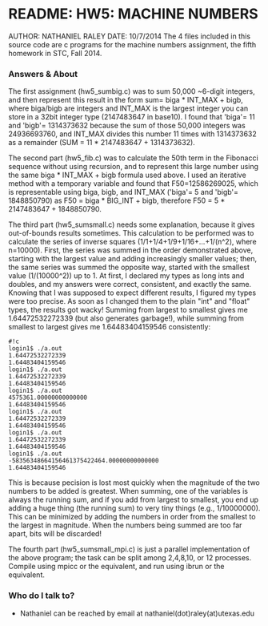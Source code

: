 # README: HW5: MACHINE NUMBERS #


AUTHOR: NATHANIEL RALEY
DATE: 10/7/2014
The 4 files included in this source code are c programs for the machine numbers assignment, the fifth homework in STC, Fall 2014. 

### Answers & About ###

The first assignment (hw5_sumbig.c) was to sum 50,000 ~6-digit integers, and then represent this result in the form sum= biga * INT_MAX + bigb, where biga/bigb are integers and INT_MAX is the largest integer you can store in a 32bit integer type (2147483647 in base10). I found that  'biga'= 11 and 'bigb'= 1314373632 because the sum of those 50,000 integers was 24936693760, and INT_MAX divides this number 11 times with 1314373632 as a remainder (SUM = 11 * 2147483647 + 1314373632).

The second part (hw5_fib.c) was to calculate the 50th term in the Fibonacci sequence without using recursion, and to represent this large number using the same biga * INT_MAX + bigb formula used above. I used an iterative method with a temporary variable and found that F50=12586269025, which is representable using biga, bigb, and INT_MAX ('biga'= 5 and 'bigb'= 1848850790) as 
F50 = biga * BIG_INT + bigb, therefore
F50 = 5 * 2147483647 + 1848850790.

The third part (hw5_sumsmall.c) needs some explanation, because it gives out-of-bounds results sometimes. This calculation to be performed was to calculate the series of inverse squares (1/1+1/4+1/9+1/16+...+1/(n^2), where n=10000). First, the series was summed in the order demonstrated above, starting with the largest value and adding increasingly smaller values; then, the same series was summed the opposite way, started with the smallest value (1/(10000^2)) up to 1. At first, I declared my types as long ints and doubles, and my answers were correct, consistent, and exactly the same. Knowing that I was supposed to expect different results, I figured my types were too precise. As soon as I changed them to the plain "int" and "float" types, the results got wacky!
Summing from largest to smallest gives me 1.64472532272339 (but also generates garbage!), while summing from smallest to largest gives me 1.64483404159546 consistently:
```
#!c
login1$ ./a.out
1.64472532272339
1.64483404159546
login1$ ./a.out
1.64472532272339
1.64483404159546
login1$ ./a.out
4575361.00000000000000
1.64483404159546
login1$ ./a.out
1.64472532272339
1.64483404159546
login1$ ./a.out
1.64472532272339
1.64483404159546
login1$ ./a.out
-58356348664156461375422464.00000000000000
1.64483404159546

```

This is because pecision is lost most quickly when the magnitude of the two numbers to be added is greatest. When summing, one of the variables is always the running sum, and if you add from largest to smallest, you end up adding a huge thing (the running sum) to very tiny things (e.g., 1/10000000). This can be minimized by adding the numbers in order from the smallest to the largest in magnitude. When the numbers being summed are too far apart, bits will be discarded!

The fourth part (hw5_sumsmall_mpi.c) is just a parallel implementation of the above program; the task can be split among 2,4,8,10, or 12 processes. Compile using mpicc or the equivalent, and run using ibrun or the equivalent. 

### Who do I talk to? ###

* Nathaniel can be reached by email at nathaniel(dot)raley(at)utexas.edu

